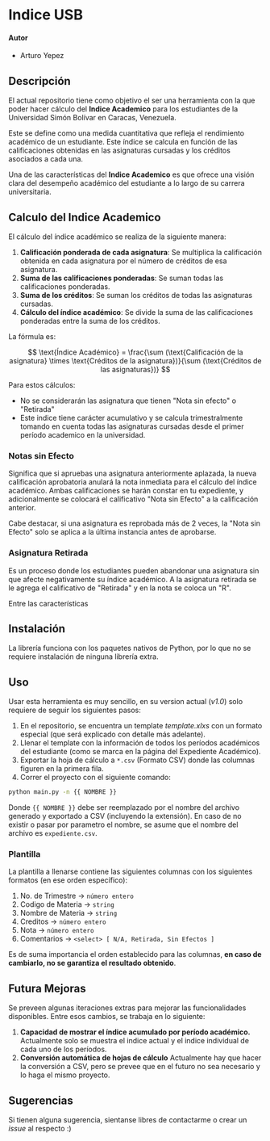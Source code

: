 # Indice USB

#### Autor
- Arturo Yepez

## Descripción

El actual repositorio tiene como objetivo el ser una herramienta con la que poder hacer cálculo del **Indice Academico** para los estudiantes de la Universidad Simón Bolívar en Caracas, Venezuela.

Este se define como una medida cuantitativa que refleja el rendimiento académico de un estudiante. Este índice se calcula en función de las calificaciones obtenidas en las asignaturas cursadas y los créditos asociados a cada una.

Una de las características del **Indice Academico** es que ofrece una visión clara del desempeño académico del estudiante a lo largo de su carrera universitaria.

## Calculo del Indice Academico

El cálculo del índice académico se realiza de la siguiente manera:
1. **Calificación ponderada de cada asignatura**: Se multiplica la calificación obtenida en cada asignatura por el número de créditos de esa asignatura.
1. **Suma de las calificaciones ponderadas**: Se suman todas las calificaciones ponderadas.
1. **Suma de los créditos**: Se suman los créditos de todas las asignaturas cursadas.
1. **Cálculo del índice académico**: Se divide la suma de las calificaciones ponderadas entre la suma de los créditos.

La fórmula es:

$$
\text{Índice Académico} = \frac{\sum (\text{Calificación de la asignatura} \times \text{Créditos de la asignatura})}{\sum (\text{Créditos de las asignaturas})}
$$

Para estos cálculos:
- No se considerarán las asignatura que tienen "Nota sin efecto" o "Retirada"
- Este indice tiene carácter acumulativo y se calcula trimestralmente tomando en cuenta todas las asignaturas cursadas desde el primer período academico en la universidad.

### Notas sin Efecto

Significa que si apruebas una asignatura anteriormente aplazada, la nueva calificación aprobatoria anulará la nota inmediata para el cálculo del índice académico. Ambas calificaciones se harán constar en tu expediente, y adicionalmente se colocará el calificativo "Nota sin Efecto" a la calificación anterior.

Cabe destacar, si una asignatura es reprobada más de 2 veces, la "Nota sin Efecto" solo se aplica a la última instancia antes de aprobarse.

### Asignatura Retirada

Es un proceso donde los estudiantes pueden abandonar una asignatura sin que afecte negativamente su índice académico. A la asignatura retirada se le agrega el calificativo de "Retirada" y en la nota se coloca un "R".

Entre las características 

## Instalación

La librería funciona con los paquetes nativos de Python, por lo que no se requiere instalación de ninguna librería extra.

## Uso

Usar esta herramienta es muy sencillo, en su version actual (*v1.0*) solo requiere de seguir los siguientes pasos:

1. En el repositorio, se encuentra un template *template.xlxs* con un formato especial (que será explicado con detalle más adelante).
1. Llenar el template con la información de todos los períodos académicos del estudiante (como se marca en la página del Expediente Académico).
1. Exportar la hoja de cálculo a `*.csv` (Formato CSV) donde las columnas figuren en la primera fila.
1. Correr el proyecto con el siguiente comando:
```bash
python main.py -n {{ NOMBRE }}
```
Donde `{{ NOMBRE }}` debe ser reemplazado por el nombre del archivo generado y exportado a CSV (incluyendo la extensión). En caso de no existir o pasar por parametro el nombre, se asume que el nombre del archivo es `expediente.csv`.

### Plantilla 

La plantilla a llenarse contiene las siguientes columnas con los siguientes formatos (en ese orden específico):
1. No. de Trimestre -> `número entero`
1. Codigo de Materia -> `string`
1. Nombre de Materia -> `string`
1. Creditos -> `número entero`
1. Nota -> `número entero`
1. Comentarios -> `<select> [ N/A, Retirada, Sin Efectos ]`

Es de suma importancia el orden establecido para las columnas, **en caso de cambiarlo, no se garantiza el resultado obtenido**.

## Futura Mejoras

Se preveen algunas iteraciones extras para mejorar las funcionalidades disponibles. Entre esos cambios, se trabaja en lo siguiente:

1. **Capacidad de mostrar el índice acumulado por período académico.** Actualmente solo se muestra el indice actual y el indice individual de cada uno de los períodos.
1. **Conversión automática de hojas de cálculo** Actualmente hay que hacer la conversión a CSV, pero se prevee que en el futuro no sea necesario y lo haga el mismo proyecto.

## Sugerencias

Si tienen alguna sugerencia, sientanse libres de contactarme o crear un *issue* al respecto :)
